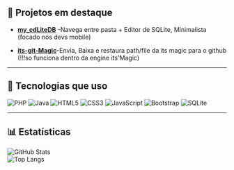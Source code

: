 ## 📂 Projetos em destaque
- **[my_cdLiteDB](https://github.com/MatrixD14/my_cdLiteDB.git)** -Navega entre pasta + Editor de SQLite, Minimalista (focado nos devs mobile)
  
- **[its-git-Magic](https://github.com/MatrixD14/its-git-Magic.git)**-Envia, Baixa e restaura path/file da its magic para o github (!!!so funciona dentro da engine its'Magic)
---

## 🔧 Tecnologias que uso
![PHP](https://img.shields.io/badge/-PHP-777BB4?style=for-the-badge&logo=php&logoColor=white)
![Java](https://img.shields.io/badge/-Java-007396?style=for-the-badge&logo=java&logoColor=white)
![HTML5](https://img.shields.io/badge/-HTML5-E34F26?style=for-the-badge&logo=html5&logoColor=white)
![CSS3](https://img.shields.io/badge/-CSS3-1572B6?style=for-the-badge&logo=css3&logoColor=white)
![JavaScript](https://img.shields.io/badge/-JavaScript-F7DF1E?style=for-the-badge&logo=javascript&logoColor=black)
![Bootstrap](https://img.shields.io/badge/-Bootstrap-7952B3?style=for-the-badge&logo=bootstrap&logoColor=white)
![SQLite](https://img.shields.io/badge/-SQLite-003B57?style=for-the-badge&logo=sqlite&logoColor=white)

---
## 📊 Estatísticas
![GitHub Stats](https://github-readme-stats.vercel.app/api?username=MatrixD14&show_icons=true&theme=dracula)  
![Top Langs](https://github-readme-stats.vercel.app/api/top-langs/?username=MatrixD14&layout=compact&theme=dracula)
